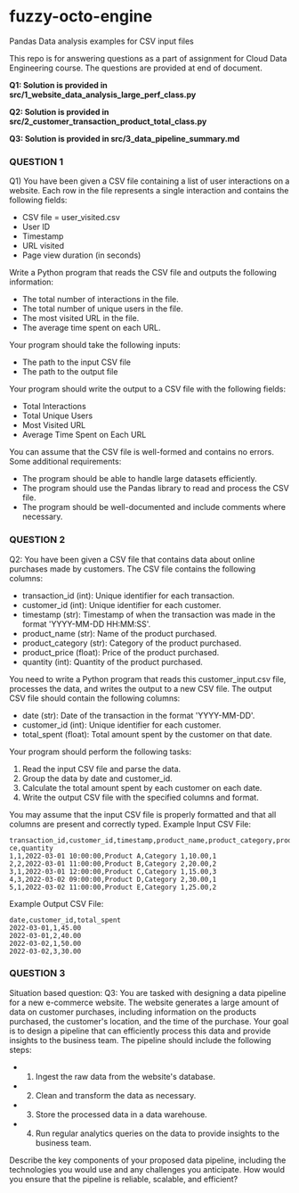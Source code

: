 # fuzzy-octo-engine
Pandas Data analysis examples for CSV input files

This repo is for answering questions as a part of assignment for Cloud Data Engineering course.
The questions are provided at end of document.

**Q1: Solution is provided in src/1_website_data_analysis_large_perf_class.py**

**Q2: Solution is provided in src/2_customer_transaction_product_total_class.py**

**Q3: Solution is provided in src/3_data_pipeline_summary.md**


### QUESTION 1
Q1) You have been given a CSV file containing a list of user interactions on a
website. Each row in the file represents a single interaction and contains the
following fields:

* CSV file = user_visited.csv
* User ID
* Timestamp
* URL visited
* Page view duration (in seconds)

Write a Python program that reads the CSV file and outputs the following information:

* The total number of interactions in the file.
* The total number of unique users in the file.
* The most visited URL in the file.
* The average time spent on each URL.

Your program should take the following inputs:

* The path to the input CSV file
* The path to the output file

Your program should write the output to a CSV file with the following fields:

* Total Interactions
* Total Unique Users
* Most Visited URL
* Average Time Spent on Each URL

You can assume that the CSV file is well-formed and contains no errors.
Some additional requirements:

* The program should be able to handle large datasets efficiently.
* The program should use the Pandas library to read and process the CSV file.
* The program should be well-documented and include comments where necessary.

### QUESTION 2
Q2: You have been given a CSV file that contains data about online purchases
made by customers. The CSV file contains the following columns:
* transaction_id (int): Unique identifier for each transaction.
* customer_id (int): Unique identifier for each customer.
* timestamp (str): Timestamp of when the transaction was made in the format 'YYYY-MM-DD HH:MM:SS'.
* product_name (str): Name of the product purchased.
* product_category (str): Category of the product purchased.
* product_price (float): Price of the product purchased.
* quantity (int): Quantity of the product purchased.

You need to write a Python program that reads this customer_input.csv file, processes
the data, and writes the output to a new CSV file. The output CSV file should contain
the following columns:
* date (str): Date of the transaction in the format 'YYYY-MM-DD'.
* customer_id (int): Unique identifier for each customer.
* total_spent (float): Total amount spent by the customer on that date.

Your program should perform the following tasks:
1. Read the input CSV file and parse the data.
2. Group the data by date and customer_id.
3. Calculate the total amount spent by each customer on each date.
4. Write the output CSV file with the specified columns and format.

You may assume that the input CSV file is properly formatted and that all columns are
present and correctly typed.
Example Input CSV File:
```
transaction_id,customer_id,timestamp,product_name,product_category,product_pri
ce,quantity
1,1,2022-03-01 10:00:00,Product A,Category 1,10.00,1
2,2,2022-03-01 11:00:00,Product B,Category 2,20.00,2
3,1,2022-03-01 12:00:00,Product C,Category 1,15.00,3
4,3,2022-03-02 09:00:00,Product D,Category 2,30.00,1
5,1,2022-03-02 11:00:00,Product E,Category 1,25.00,2
```

Example Output CSV File:
```
date,customer_id,total_spent
2022-03-01,1,45.00
2022-03-01,2,40.00
2022-03-02,1,50.00
2022-03-02,3,30.00
```

### QUESTION 3
Situation based question:
Q3: You are tasked with designing a data pipeline for a new e-commerce website. The
website generates a large amount of data on customer purchases, including information
on the products purchased, the customer's location, and the time of the purchase. Your
goal is to design a pipeline that can efficiently process this data and provide insights to
the business team. The pipeline should include the following steps:
* 1. Ingest the raw data from the website's database.
* 2. Clean and transform the data as necessary.
* 3. Store the processed data in a data warehouse.
* 4. Run regular analytics queries on the data to provide insights to the business
team.

Describe the key components of your proposed data pipeline, including the technologies
you would use and any challenges you anticipate. How would you ensure that the
pipeline is reliable, scalable, and efficient?
